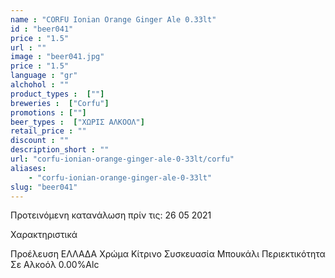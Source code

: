```yaml
---
name : "CORFU Ionian Orange Ginger Ale 0.33lt"
id : "beer041"
price : "1.5"
url : ""
image : "beer041.jpg"
price : "1.5"
language : "gr"
alchohol : ""
product_types :  [""]
breweries :  ["Corfu"]
promotions : [""]
beer_types :  ["ΧΩΡΙΣ ΑΛΚΟΟΛ"]
retail_price : ""
discount : ""
description_short : ""
url: "corfu-ionian-orange-ginger-ale-0-33lt/corfu"
aliases: 
    - "corfu-ionian-orange-ginger-ale-0-33lt"
slug: "beer041"
---
```


Προτεινόμενη κατανάλωση πρίν τις: 26 05 2021

Χαρακτηριστικά

Προέλευση
ΕΛΛΑΔΑ
Χρώμα
Κίτρινο
Συσκευασία
Μπουκάλι
Περιεκτικότητα Σε Αλκοόλ
0.00%Alc